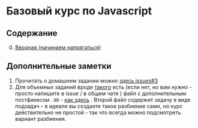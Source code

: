 # Базовый курс по Javascript

## Содержание

 0. [Вводная (начинаем напрягаться)](https://github.com/vvscode/js--base-course/tree/master/00)

## Дополнительные заметки

 1. Прочитать о домашнем задании можно [здесь issues#3](https://github.com/vvscode/js--base-course/issues/3)
 2. Для объемных заданий вроде [такого](https://github.com/vvscode/js--base-course/blob/master/01/ht/03.md) есть (если нет, но вам нужно - просто напишите в issue / в общем чате ) файл с дополнительным постфииксом `.00` - [как здесь](https://github.com/vvscode/js--base-course/blob/master/01/ht/03.00.md) . Второй файл содержит задачу в виде подзадач - в идеале вы создаете такое разбиение сами, но курс действительно не простой - так что всегда можно подсмотреть вариант разбиения.
